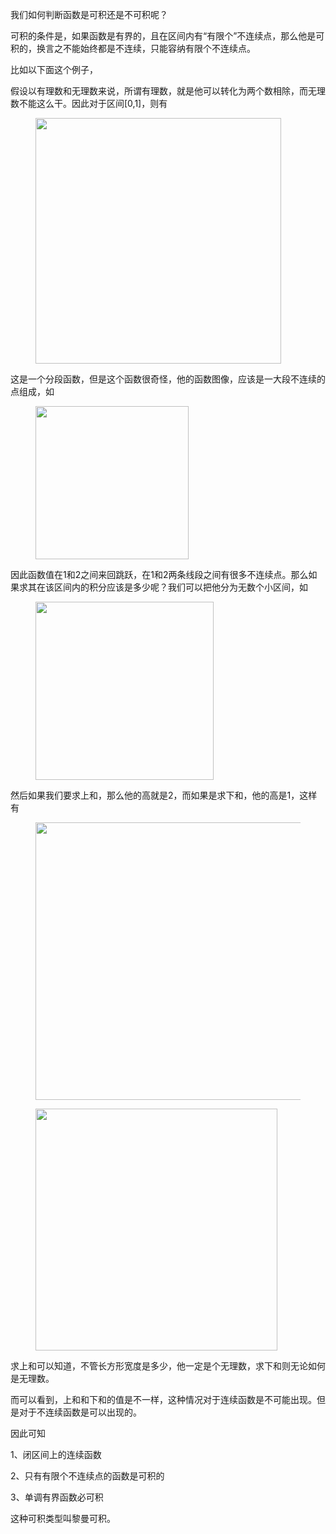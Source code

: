 <p data-pid="CVhfHvqP">我们如何判断函数是可积还是不可积呢？</p><p data-pid="_FOuTuWS">可积的条件是，如果函数是有界的，且在区间内有“有限个”不连续点，那么他是可积的，换言之不能始终都是不连续，只能容纳有限个不连续点。</p><p data-pid="d8lwj1Dp">比如以下面这个例子，</p><p data-pid="gFLVqOBG">假设以有理数和无理数来说，所谓有理数，就是他可以转化为两个数相除，而无理数不能这么干。因此对于区间[0,1]，则有</p><figure data-size="normal"><img src="https://picx.zhimg.com/v2-72c4fa4e04508c278e3bfd19977680f9_720w.jpg?source=d16d100b" data-caption="" data-size="normal" data-rawwidth="393" data-rawheight="80" class="content_image" width="393"></figure><p data-pid="ZP7KJaIV">这是一个分段函数，但是这个函数很奇怪，他的函数图像，应该是一大段不连续的点组成，如</p><figure data-size="normal"><img src="https://picx.zhimg.com/v2-0b9f12e96b0a3f8001eb68116e155499_720w.jpg?source=d16d100b" data-caption="" data-size="normal" data-rawwidth="245" data-rawheight="221" class="content_image" width="245"></figure><p data-pid="GNsEmXYn">因此函数值在1和2之间来回跳跃，在1和2两条线段之间有很多不连续点。那么如果求其在该区间内的积分应该是多少呢？我们可以把他分为无数个小区间，如</p><figure data-size="normal"><img src="https://pic1.zhimg.com/v2-3b883452b495f3e79d0e5b196ca38604_720w.jpg?source=d16d100b" data-caption="" data-size="normal" data-rawwidth="285" data-rawheight="234" class="content_image" width="285"></figure><p data-pid="5u4vFM0t">然后如果我们要求上和，那么他的高就是2，而如果是求下和，他的高是1，这样有</p><figure data-size="normal"><img src="https://picx.zhimg.com/v2-f058cf29eebe656889eb2d6e7c84396b_720w.jpg?source=d16d100b" data-caption="" data-size="normal" data-rawwidth="444" data-rawheight="74" class="origin_image zh-lightbox-thumb" width="444" data-original="https://pic1.zhimg.com/v2-f058cf29eebe656889eb2d6e7c84396b_720w.jpg?source=d16d100b"></figure><figure data-size="normal"><img src="https://picx.zhimg.com/v2-fa069a88e12d4ce8f4691e2682725084_720w.jpg?source=d16d100b" data-caption="" data-size="normal" data-rawwidth="387" data-rawheight="54" class="content_image" width="387"></figure><p data-pid="5Zsltg1k">求上和可以知道，不管长方形宽度是多少，他一定是个无理数，求下和则无论如何是无理数。</p><p data-pid="SqA-i1sC">而可以看到，上和和下和的值是不一样，这种情况对于连续函数是不可能出现。但是对于不连续函数是可以出现的。</p><p data-pid="Jih8chzx">因此可知</p><p data-pid="Nq9nyNoX">1、闭区间上的连续函数</p><p data-pid="kKSbwoX2">2、只有有限个不连续点的函数是可积的</p><p data-pid="gGN98lHG">3、单调有界函数必可积</p><p data-pid="MZWx__mb">这种可积类型叫黎曼可积。</p>